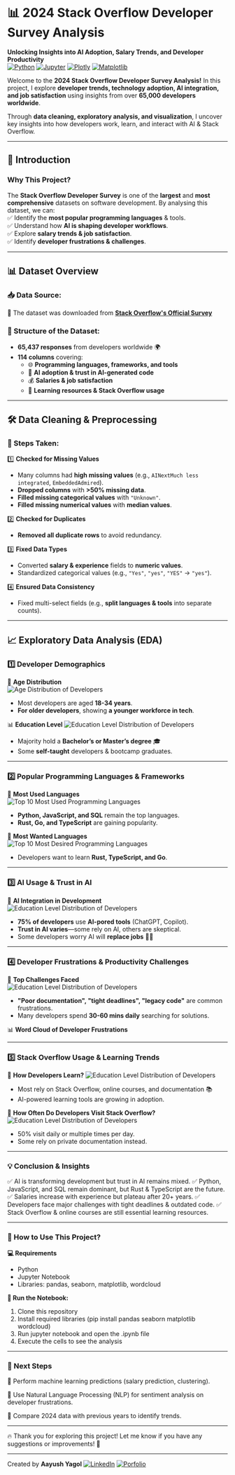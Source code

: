 # 📊 2024 Stack Overflow Developer Survey Analysis  
**Unlocking Insights into AI Adoption, Salary Trends, and Developer Productivity**  
[![Python](https://img.shields.io/badge/Python-3.10%2B-blue)](https://python.org)
[![Jupyter](https://img.shields.io/badge/Jupyter-Notebook-orange)](https://jupyter.org)
[![Plotly](https://img.shields.io/badge/Visualization-Plotly-green)](https://plotly.com)
[![Matplotlib](https://img.shields.io/badge/Visualization-Matplotlib-green)](https://matplotlib.org/)

Welcome to the **2024 Stack Overflow Developer Survey Analysis!** In this project, I explore **developer trends, technology adoption, AI integration, and job satisfaction** using insights from over **65,000 developers worldwide**.  

Through **data cleaning, exploratory analysis, and visualization**, I uncover key insights into how developers work, learn, and interact with AI & Stack Overflow.  

---

## **📝 Introduction**  

### **Why This Project?**  
The **Stack Overflow Developer Survey** is one of the **largest** and **most comprehensive** datasets on software development. By analysing this dataset, we can:  
✅ Identify the **most popular programming languages** & tools.  
✅ Understand how **AI is shaping developer workflows**.  
✅ Explore **salary trends & job satisfaction**.  
✅ Identify **developer frustrations & challenges**.  

---

## **📊 Dataset Overview**  

### **📥 Data Source:**  
🔗 The dataset was downloaded from **[Stack Overflow's Official Survey](https://survey.stackoverflow.co/)**  

### **📂 Structure of the Dataset:**  
- **65,437 responses** from developers worldwide 🌍  
- **114 columns** covering:  
  - 🌐 **Programming languages, frameworks, and tools**  
  - 🤖 **AI adoption & trust in AI-generated code**  
  - 💰 **Salaries & job satisfaction**  
  - 🚀 **Learning resources & Stack Overflow usage**  

---

## **🛠️ Data Cleaning & Preprocessing**  

### **🔎 Steps Taken:**  
1️⃣ **Checked for Missing Values**  
   - Many columns had **high missing values** (e.g., `AINextMuch less integrated`, `EmbeddedAdmired`).  
   - **Dropped columns** with **>50% missing data**.  
   - **Filled missing categorical values** with `"Unknown"`.  
   - **Filled missing numerical values** with **median values**.  

2️⃣ **Checked for Duplicates**  
   - **Removed all duplicate rows** to avoid redundancy.  

3️⃣ **Fixed Data Types**  
   - Converted **salary & experience** fields to **numeric values**.  
   - Standardized categorical values (e.g., `"Yes"`, `"yes"`, `"YES"` → `"yes"`).  

4️⃣ **Ensured Data Consistency**  
   - Fixed multi-select fields (e.g., **split languages & tools** into separate counts).  

---

## **📈 Exploratory Data Analysis (EDA)**  

### **1️⃣ Developer Demographics**  
📌 **Age Distribution**  
![Age Distribution of Developers](https://github.com/ayusyagol11/2024_StackOverflow_Developer_Survey/blob/main/chart_images/Age%20Distribution%20of%20Developers.png)
- Most developers are aged **18-34 years**.  
- **For older developers**, showing **a younger workforce in tech**.  

📊 **Education Level** 
![Education Level Distribution of Developers](https://github.com/ayusyagol11/2024_StackOverflow_Developer_Survey/blob/main/chart_images/Education%20Level%20Distribution%20of%20Developers.png)
- Majority hold a **Bachelor’s or Master’s degree** 🎓  
- Some **self-taught** developers & bootcamp graduates.  

---

### **2️⃣ Popular Programming Languages & Frameworks**  
📌 **Most Used Languages**  
![Top 10 Most Used Programming Languages](https://github.com/ayusyagol11/2024_StackOverflow_Developer_Survey/blob/main/chart_images/Top%2010%20Most%20Used%20Programming%20Languages.png)
- **Python, JavaScript, and SQL** remain the top languages.  
- **Rust, Go, and TypeScript** are gaining popularity.  

📌 **Most Wanted Languages**  
![Top 10 Most Desired Programming Languages](https://github.com/ayusyagol11/2024_StackOverflow_Developer_Survey/blob/main/chart_images/Top%2010%20Most%20Desired%20Programming%20Languages.png)
- Developers want to learn **Rust, TypeScript, and Go**.  

---

### **3️⃣ AI Usage & Trust in AI**  
📌 **AI Integration in Development**  
![Education Level Distribution of Developers](https://github.com/ayusyagol11/2024_StackOverflow_Developer_Survey/blob/main/chart_images/Education%Level%Distribution%of%Developers.png)
- **75% of developers** use **AI-pored tools** (ChatGPT, Copilot).  
- **Trust in AI varies**—some rely on AI, others are skeptical.  
- Some developers worry AI will **replace jobs** 🤖💼  

---

### **4️⃣ Developer Frustrations & Productivity Challenges**  
📌 **Top Challenges Faced**  
![Education Level Distribution of Developers](https://github.com/ayusyagol11/2024_StackOverflow_Developer_Survey/blob/main/chart_images/Education%Level%Distribution%of%Developers.png)
- **"Poor documentation", "tight deadlines", "legacy code"** are common frustrations.  
- Many developers spend **30-60 mins daily** searching for solutions.  

📊 **Word Cloud of Developer Frustrations**  


---

### **5️⃣ Stack Overflow Usage & Learning Trends**

📌 **How Developers Learn?**
![Education Level Distribution of Developers](https://github.com/ayusyagol11/2024_StackOverflow_Developer_Survey/blob/main/chart_images/Education%Level%Distribution%of%Developers.png)
- Most rely on Stack Overflow, online courses, and documentation 📚
- AI-powered learning tools are growing in adoption.

📌 **How Often Do Developers Visit Stack Overflow?**
![Education Level Distribution of Developers](https://github.com/ayusyagol11/2024_StackOverflow_Developer_Survey/blob/main/chart_images/Education%Level%Distribution%of%Developers.png)
- 50% visit daily or multiple times per day.
- Some rely on private documentation instead.

---

### **💡 Conclusion & Insights**

✅ AI is transforming development but trust in AI remains mixed.
✅ Python, JavaScript, and SQL remain dominant, but Rust & TypeScript are the future.
✅ Salaries increase with experience but plateau after 20+ years.
✅ Developers face major challenges with tight deadlines & outdated code.
✅ Stack Overflow & online courses are still essential learning resources.

---

### **📌 How to Use This Project?**

**💻 Requirements**
- Python
- Jupyter Notebook
- Libraries: pandas, seaborn, matplotlib, wordcloud

**📜 Run the Notebook:**
1. Clone this repository
2. Install required libraries (pip install pandas seaborn matplotlib wordcloud)
3. Run jupyter notebook and open the .ipynb file
4. Execute the cells to see the analysis

---

### **🎯 Next Steps**

🔹 Perform machine learning predictions (salary prediction, clustering).

🔹 Use Natural Language Processing (NLP) for sentiment analysis on developer frustrations.

🔹 Compare 2024 data with previous years to identify trends.

---

🔥 Thank you for exploring this project! Let me know if you have any suggestions or improvements! 🚀

---

Created by **Aayush Yagol**
[![LinkedIn](https://img.shields.io/badge/LinkedIn-blue)](https://www.linkedin.com/in/aayush-yagol-046874145/)
[![Porfolio](https://img.shields.io/badge/Portfolio-Black)](https://www.aayushyagol.com)

